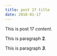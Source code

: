 ```yaml
---
title: post 17 title
date: 2018-01-17
---
```

This is post 17 *content*.

This is paragraph **2**.

This is paragraph ***3***.
